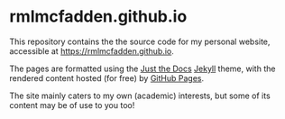 # rmlmcfadden.github.io

This repository contains the the source code for my personal website,
accessible at <https://rmlmcfadden.github.io>.

The pages are formatted using the
[Just the Docs](https://github.com/pmarsceill/just-the-docs)
[Jekyll](https://jekyllrb.com/) theme,
with the rendered content hosted (for free) by
[GitHub Pages](https://pages.github.com/).

The site mainly caters to my own (academic) interests,
but some of its content may be of use to you too!
